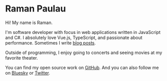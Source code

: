 # Raman Paulau

Hi! My name is Raman.

I'm software developer with focus in web applications written in JavaScript and C#. I absolutely love Vue.js, TypeScript, and passionate about performance. Sometimes I write [blog posts](/blog).

Outside of programming, I enjoy going to concerts and seeing movies at my favorite theater.

You can find my open source work on [GitHub](https://github.com/romansp). And you can also follow me on [Bluesky](https://bsky.app/profile/paulau.dev) or [Twitter](https://twitter.com/rpvlv).
